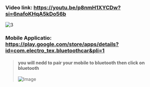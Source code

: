 ### Video link: https://youtu.be/p8nmH1XYCDw?si=6nafoKHqA5kDo56b
![3](https://github.com/user-attachments/assets/a49d847b-26ae-4507-8eb7-0a067322557b)

### Mobile Applicatio: https://play.google.com/store/apps/details?id=com.electro_tex.bluetoothcar&pli=1
> #### you will nedd to pair your mobile to bluetooth then click on bluetooth
> ![Image](https://github.com/user-attachments/assets/735b2ade-be53-47ed-85db-b8c9c93b2c8a)
